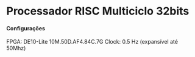 # Processador RISC Multiciclo 32bits

#### Configurações
FPGA: DE10-Lite 10M.50D.AF4.84C.7G
Clock: 0.5 Hz (expansível até 50Mhz)
